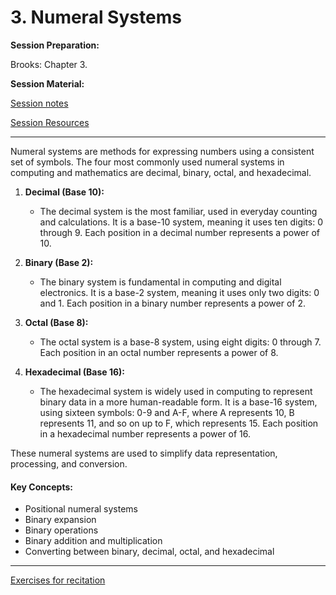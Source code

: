 # 3. Numeral Systems

**Session Preparation:**

Brooks: Chapter 3.

**Session Material:**

[Session notes]()

[Session Resources](https://viaucdk-my.sharepoint.com/:f:/g/personal/rib_viauc_dk/EqAdL2IjxBJIuhBYvL12T8QBaS3fV4FBRbkdF18Koob8sQ?e=EYK2t4)

--------------------------

Numeral systems are methods for expressing numbers using a consistent set of symbols. The four most commonly used numeral systems in computing and mathematics are decimal, binary, octal, and hexadecimal.

1. **Decimal (Base 10):**
   - The decimal system is the most familiar, used in everyday counting and calculations. It is a base-10 system, meaning it uses ten digits: 0 through 9. Each position in a decimal number represents a power of 10.

2. **Binary (Base 2):**
   - The binary system is fundamental in computing and digital electronics. It is a base-2 system, meaning it uses only two digits: 0 and 1. Each position in a binary number represents a power of 2.

3. **Octal (Base 8):**
   - The octal system is a base-8 system, using eight digits: 0 through 7. Each position in an octal number represents a power of 8.

4. **Hexadecimal (Base 16):**
   - The hexadecimal system is widely used in computing to represent binary data in a more human-readable form. It is a base-16 system, using sixteen symbols: 0-9 and A-F, where A represents 10, B represents 11, and so on up to F, which represents 15. Each position in a hexadecimal number represents a power of 16.

These numeral systems are used to simplify data representation, processing, and conversion.

#### Key Concepts:
- Positional numeral systems
- Binary expansion
- Binary operations
- Binary addition and multiplication
- Converting between binary, decimal, octal, and hexadecimal


--------------------------

[Exercises for recitation]()